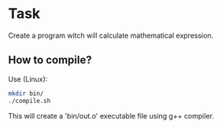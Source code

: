 # Task
Create a program witch will calculate mathematical expression.

## How to compile?
Use (Linux):
``` bash
mkdir bin/
./compile.sh
```
This will create a 'bin/out.o' executable file using g++ compiler.
